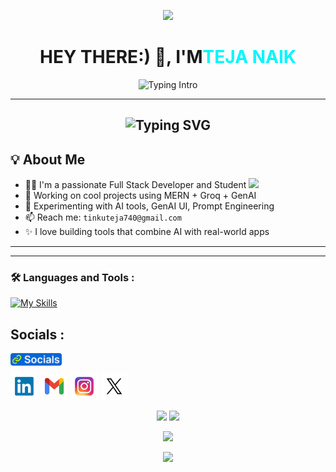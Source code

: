 <p align="center">
  <img src="https://capsule-render.vercel.app/api?type=waving&color=00f6ff&height=100&section=header&text=Welcome%20to%20my%20GitHub!&fontAlign=50&fontAlignY=40&fontColor=ffffff"/>
</p>

<!-- Profile Header -->
<h1 align="center">HEY THERE:) 👋, I'M<span style="color:#00f6ff;">TEJA NAIK</span></h1>

<!-- Typing Animation -->
<p align="center">
  <img src="https://readme-typing-svg.herokuapp.com?font=Fira+Code&weight=500&size=24&duration=2000&pause=1000&center=true&vCenter=true&width=500&lines=🚀+Full+Stack+Developer;🤖+GenAI+Engineer+%7C+AI+Explorer;🎓+Student+%7C+Lifelong+Learner;🔥+Building+AI-Powered+Apps" alt="Typing Intro" />
</p>

---
<h2 align="center"><img src="https://readme-typing-svg.demolab.com?font=Fira+Code&pause=1000&color=9B72FF&random=false&width=435&lines=%22Learning%2C+Living%2C+and+Leveling+up.%22" alt="Typing SVG" />

</h2>




## 💡 About Me
- 🧑‍💻  I'm a passionate Full Stack Developer and Student  <img src="https://media.giphy.com/media/WUlplcMpOCEmTGBtBW/giphy.gif" width="30">
- 🚀 Working on cool projects using MERN + Groq + GenAI 
- 🧪 Experimenting with AI tools, GenAI UI, Prompt Engineering
-  📫 Reach me: `tinkuteja740@gmail.com`  
- ✨ I love building tools that combine AI with real-world apps

---

---



### :hammer_and_wrench: Languages and Tools :

[![My Skills](https://skillicons.dev/icons?i=html,css,js,react,redux,nodejs,nextjs,tailwind,ts,express,bootstrap,c,python,git,mongodb,vite,figma,github,vercel,netlify)](https://skillicons.dev)


## Socials :

<a href="https://tejanaik15.github.io/personal-portfolio/" target="_blank" align="left"><img align="left" height="20" alt="socials" src="socials.png"></a>
<br>


<a title="" href="" target="_blank"><img height="44" alt="Linkdin"  src="linkdin.png"></a> 
<a title="tinkuteja740@gmail.com" href="mailto:tinkuteja740@gmail.com" target="_blank"><img height="44" alt="Gmail" src="Gmail.png"></a>
<a title="https://www.instagram.com/eren_yeager9_" href="https://www.instagram.com/eren_yeager9_" target="_blank"><img height="44" alt="Instagram" src="Instagram.png"></a>
<a title="" href="" target="_blank"><img height="44" alt="Twitter" src="Twitter.png"></a>


<p align="center">
  
  <img src="https://github-readme-stats.vercel.app/api?username=TejaNaik15&show_icons=true&theme=tokyonight&hide_border=true&border_radius=10" width="47%" />
  <img src="https://github-readme-streak-stats.herokuapp.com?user=TejaNaik15&theme=tokyonight&hide_border=true" width="47%" />
</p>

<p align="center">
  <img src="https://github-readme-stats.vercel.app/api/top-langs/?username=TejaNaik15&layout=compact&theme=tokyonight&hide_border=true" width="50%" />
</p>



<p align="center"> <img src="https://capsule-render.vercel.app/api?type=waving&color=00f6ff&height=120&section=footer" /> </p>






























































